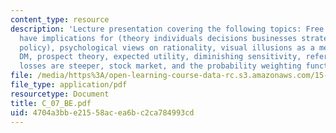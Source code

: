 ```yaml
---
content_type: resource
description: 'Lecture presentation covering the following topics: Free lunches, differences
  have implications for (theory individuals decisions businesses strategies and offerings
  policy), psychological views on rationality, visual illusions as a metaphor for
  DM, prospect theory, expected utility, diminishing sensitivity, reference point,
  losses are steeper, stock market, and the probability weighting function.'
file: /media/https%3A/open-learning-course-data-rc.s3.amazonaws.com/15-301-managerial-psychology-laboratory-fall-2004/4704a3bbe21558acea6bc2ca784993cd_C_07_BE.pdf
file_type: application/pdf
resourcetype: Document
title: C_07_BE.pdf
uid: 4704a3bb-e215-58ac-ea6b-c2ca784993cd
---
```

